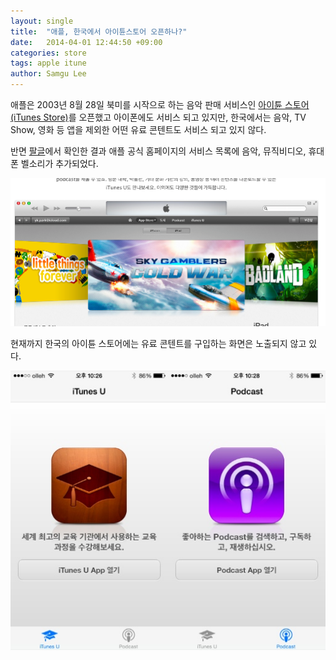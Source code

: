 ```yaml
---
layout: single
title:  "애플, 한국에서 아이튠스토어 오픈하나?"
date:   2014-04-01 12:44:50 +09:00
categories: store
tags: apple itune
author: Samgu Lee
---
```

애플은 2003년 8월 28일 북미를 시작으로 하는 음악 판매 서비스인 [아이튠 스토어(iTunes Store)](http://www.apple.com/kr/itunes/features/#store)를 오픈했고 아이폰에도 서비스 되고 있지만, 한국에서는 음악, TV Show, 영화 등 앱을 제외한 어떤 유료 콘텐트도 서비스 되고 있지 않다.

반면 [팔글](https://palgle.com)에서 확인한 결과 애플 공식 홈페이지의 서비스 목록에 음악, 뮤직비디오, 휴대폰 벨소리가 추가되었다.

![아이튠 스토어 국가별 서비스 종류](/assets/itunes_screenshot.png)

현재까지 한국의 아이튠 스토어에는 유료 콘텐트를 구입하는 화면은 노출되지 않고 있다.

![아이폰의 아이튠 스토어 캡쳐 화면](/assets/itunes-store-korea.jpg)
